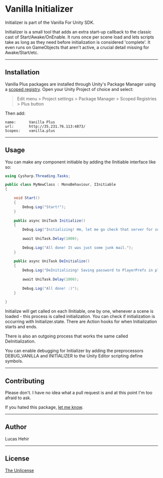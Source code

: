 # Vanilla Initializer

Initializer is part of the Vanilla For Unity SDK.

Initializer is a small tool that adds an extra start-up callback to the classic cast of Start/Awake/OnEnable. It runs once per scene load and lets scripts take as long as they need before initialization is considered 'complete'. It even runs on GameObjects that aren't active, a crucial detail missing for Awake/Start/etc.

---

## Installation

Vanilla Plus packages are installed through Unity's Package Manager using a [scoped registry](https://docs.unity3d.com/Manual/upm-scoped.html). Open your Unity Project of choice and select:

> Edit menu > Project settings > Package Manager > Scoped Registries > Plus button

Then add:


	name:      Vanilla Plus
	url:       http://35.231.76.113:4873/
	Scopes:    vanilla.plus

---

## Usage

You can make any component initiable by adding the IInitiable interface like so:

```csharp
using Cysharp.Threading.Tasks;

public class MyNewClass : MonoBehaviour, IInitiable
{

	void Start() 
	{
		Debug.Log("Start!");
	}
	
	public async UniTask Initialize() 
	{
		Debug.Log("Initializing! Hm, let me go check that server for something quickly...");
		
		await UniTask.Delay(1000);
		
		Debug.Log("All done! It was just some junk mail.");
	}
	
	public async UniTask DeInitialize()
	{
		Debug.Log("DeInitializing! Saving password to PlayerPrefs in plain text...");
		
		await UniTask.Delay(1000);
		
		Debug.Log("All done! :)");
	}
	
}
```

Initialize will get called on each IInitiable, one by one, whenever a scene is loaded - this process is called initialization. You can check if initialization is occurring with Initializer.state. There are Action hooks for when Initialization starts and ends.

There is also an outgoing process that works the same called DeInitialization.

You can enable debugging for Initializer by adding the preprocessors DEBUG_VANILLA and INITIALIZER to the Unity Editor scripting define symbols.

---

## Contributing
Please don't. I have no idea what a pull request is and at this point I'm too afraid to ask.

If you hated this package, [let me know](mailto:lucas@vanilla.plus).

---

## Author

Lucas Hehir

---

## License
[The Unlicense](https://unlicense.org/)